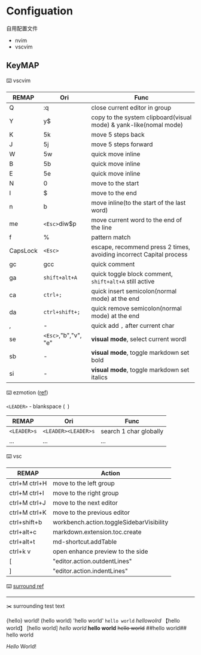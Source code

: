 # Configuation

自用配置文件

* nvim
* vscvim

## KeyMAP

:keyboard: vscvim

REMAP | Ori | Func
---------|----------|---------
 Q | :q | close current editor in group
 Y | y$ | copy to the system clipboard(visual mode) & yank-like(nomal mode)
 K | 5k | move 5 steps back
 J | 5j | move 5 steps forward
 W | 5w | quick move inline
 B | 5b | quick move inline
 E | 5e | quick move inline
 N | 0  | move to the start
 I | $  | move to the end
 n | b  | move inline(to the start of the last word)
 me| `<Esc>`diw$p|move current word to the end of the line
f | % | pattern match
CapsLock | `<Esc>` | escape, recommend press 2 times, avoiding incorrect Capital process
gc | gcc | quick comment
ga | `shift+alt+A` | quick toggle block comment, `shift+alt+A` still active
ca | `ctrl+;` | quick insert semicolon(normal mode) at the end
da | `ctrl+shift+;` | quick remove semicolon(normal mode) at the end
, | - | quick add `,` after current char
se | `<Esc>`,"b","v", "e" | **visual mode**, select current wordl
sb | - | **visual mode**, toggle markdown set bold
si | - | **visual mode**, toggle markdown set italics


:keyboard: ezmotion ([ref](https://github.com/VSCodeVim/Vim))

`<LEADER>` - blankspace (` `)

REMAP | Ori | Func
---------|----------|---------
 `<LEADER>s` | `<LEADER><LEADER>s` | search 1 char globally
 ... | ... | ...

:keyboard: vsc

REMAP | Action
---------|----------
ctrl+M ctrl+H | move to the left group
ctrl+M ctrl+I | move to the right group
ctrl+M ctrl+J | move to the next editor
ctrl+M ctrl+K | move to the previous editor
ctrl+shift+b | workbench.action.toggleSidebarVisibility
ctrl+alt+c | markdown.extension.toc.create
ctrl+alt+t | md-shortcut.addTable
ctrl+k v | open enhance preview to the side
[ | "editor.action.outdentLines"
] | "editor.action.indentLines"

:keyboard: [surround ref](https://github.com/tpope/vim-surround)

---

:scissors: surrounding test text

{hello} world!
(hello world)
'hello world'
`hello world`
<hello world>
$hello wolrd$
【hello world】
[hello world]
*hello world*
**hello world**
~~hello world~~
##hello world##
hello world

<p class="important">
<em>Hello</em> World!
</p>